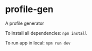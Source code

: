 # profile-gen
A profile generator

To install all dependencies:
`npm install`

To run app in local:
`npm run dev`